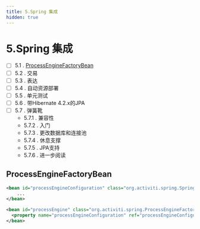 ```yaml
---
title: 5.Spring 集成
hidden: true
---
```


# 5.Spring 集成

- [ ] 5.1 . [ProcessEngineFactoryBean](#ProcessEngineFactoryBean)
- [ ] 5.2 . 交易
- [ ] 5.3 . 表达
- [ ] 5.4 . 自动资源部署
- [ ] 5.5 . 单元测试
- [ ] 5.6 . 带Hibernate 4.2.x的JPA
- [ ] 5.7 . 弹簧靴
  - 5.7.1 . 兼容性
  - 5.7.2 . 入门
  - 5.7.3 . 更改数据库和连接池
  - 5.7.4 . 休息支撑
  - 5.7.5 . JPA支持
  - 5.7.6 . 进一步阅读

## ProcessEngineFactoryBean

```xml
<bean id="processEngineConfiguration" class="org.activiti.spring.SpringProcessEngineConfiguration">
    ...
</bean>

<bean id="processEngine" class="org.activiti.spring.ProcessEngineFactoryBean">
  <property name="processEngineConfiguration" ref="processEngineConfiguration" />
</bean>
```

